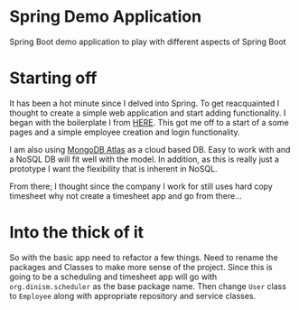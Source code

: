 # Spring Demo Application
Spring Boot demo application to play with different aspects of Spring Boot

# Starting off
It has been a hot minute since I delved into Spring. To get reacquainted I thought
to create a simple web application and start adding functionality. I began with the boilerplate
I from [HERE](https://www.djamware.com/post/5b2f000880aca77b083240b2/spring-boot-security-and-data-mongodb-authentication-example).
This got me off to a start of a some pages and a simple employee creation and login functionality.

I am also using [MongoDB Atlas](https://www.mongodb.com/atlas) as a cloud based DB. Easy to work with and a NoSQL DB will 
fit well with the model. In addition, as this is really just a prototype I want the flexibility that is inherent in NoSQL.

From there; I thought since the company I work for still uses hard copy timesheet why not create a timesheet app
and go from there...

# Into the thick of it
So with the basic app need to refactor a few things. Need to rename the packages and Classes to make more sense 
of the project. Since this is going to be a scheduling and timesheet app will go with `org.dinism.scheduler` as the base package name.
Then change `User` class to `Employee` along with appropriate repository and service classes.



